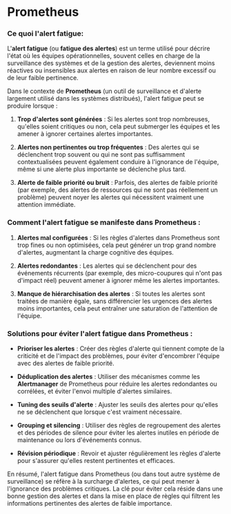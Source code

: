 
# Prometheus



### Ce quoi l'alert fatigue:

L'**alert fatigue** (ou **fatigue des alertes**) est un terme utilisé pour décrire l'état où les équipes opérationnelles, souvent celles en charge de la surveillance des systèmes et de la gestion des alertes, deviennent moins réactives ou insensibles aux alertes en raison de leur nombre excessif ou de leur faible pertinence.

Dans le contexte de **Prometheus** (un outil de surveillance et d'alerte largement utilisé dans les systèmes distribués), l'alert fatigue peut se produire lorsque :

1. **Trop d'alertes sont générées** : Si les alertes sont trop nombreuses, qu'elles soient critiques ou non, cela peut submerger les équipes et les amener à ignorer certaines alertes importantes.
   
2. **Alertes non pertinentes ou trop fréquentes** : Des alertes qui se déclenchent trop souvent ou qui ne sont pas suffisamment contextualisées peuvent également conduire à l'ignorance de l'équipe, même si une alerte plus importante se déclenche plus tard.
   
3. **Alerte de faible priorité ou bruit** : Parfois, des alertes de faible priorité (par exemple, des alertes de ressources qui ne sont pas réellement un problème) peuvent noyer les alertes qui nécessitent vraiment une attention immédiate.

### Comment l'alert fatigue se manifeste dans Prometheus :

1. **Alertes mal configurées** : Si les règles d'alertes dans Prometheus sont trop fines ou non optimisées, cela peut générer un trop grand nombre d'alertes, augmentant la charge cognitive des équipes.
   
2. **Alertes redondantes** : Les alertes qui se déclenchent pour des événements récurrents (par exemple, des micro-coupures qui n'ont pas d'impact réel) peuvent amener à ignorer même les alertes importantes.

3. **Manque de hiérarchisation des alertes** : Si toutes les alertes sont traitées de manière égale, sans différencier les urgences des alertes moins importantes, cela peut entraîner une saturation de l'attention de l'équipe.

### Solutions pour éviter l'alert fatigue dans Prometheus :

- **Prioriser les alertes** : Créer des règles d'alerte qui tiennent compte de la criticité et de l'impact des problèmes, pour éviter d'encombrer l'équipe avec des alertes de faible priorité.
  
- **Déduplication des alertes** : Utiliser des mécanismes comme les **Alertmanager** de Prometheus pour réduire les alertes redondantes ou corrélées, et éviter l'envoi multiple d'alertes similaires.

- **Tuning des seuils d'alerte** : Ajuster les seuils des alertes pour qu'elles ne se déclenchent que lorsque c'est vraiment nécessaire.

- **Grouping et silencing** : Utiliser des règles de regroupement des alertes et des périodes de silence pour éviter les alertes inutiles en période de maintenance ou lors d'événements connus.

- **Révision périodique** : Revoir et ajuster régulièrement les règles d'alerte pour s'assurer qu'elles restent pertinentes et efficaces.

En résumé, l'alert fatigue dans Prometheus (ou dans tout autre système de surveillance) se réfère à la surcharge d'alertes, ce qui peut mener à l'ignorance des problèmes critiques. La clé pour éviter cela réside dans une bonne gestion des alertes et dans la mise en place de règles qui filtrent les informations pertinentes des alertes de faible importance.